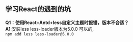 ## 学习React的遇到的坑

**Q1：使用React+Antd+less自定义主题时报错，版本不合适？**<br>
**A1**:安装less less-loader版本为5.0.0 可以的,<br>
`npm add less less-loader@5.0.0`


